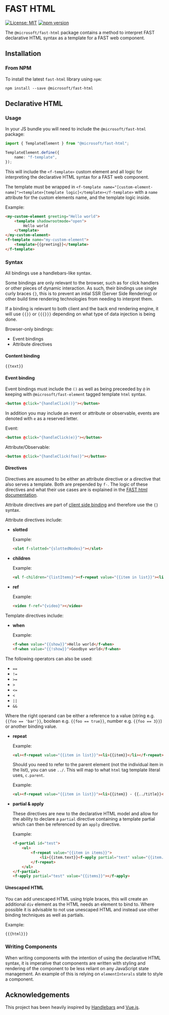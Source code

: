 # FAST HTML

[![License: MIT](https://img.shields.io/badge/License-MIT-yellow.svg)](https://opensource.org/licenses/MIT)
[![npm version](https://badge.fury.io/js/%40microsoft%2Ffast-html.svg)](https://badge.fury.io/js/%40microsoft%2Ffast-html)

The `@microsoft/fast-html` package contains a method to interpret FAST declarative HTML syntax as a template for a FAST web component.

## Installation

### From NPM

To install the latest `fast-html` library using `npm`:

```shell
npm install --save @microsoft/fast-html
```

## Declarative HTML

### Usage

In your JS bundle you will need to include the `@microsoft/fast-html` package:

```typescript
import { TemplateElement } from "@microsoft/fast-html";

TemplateElement.define({
    name: "f-template",
});
```

This will include the `<f-template>` custom element and all logic for interpreting the declarative HTML syntax for a FAST web component.

The template must be wrapped in `<f-template name="[custom-element-name]"><template>[template logic]</template></f-template>` with a `name` attribute for the custom elements name, and the template logic inside.

Example:
```html
<my-custom-element greeting="Hello world">
    <template shadowrootmode="open">
        Hello world
    </template>
</my-custom-element>
<f-template name="my-custom-element">
    <template>{{greeting}}</template>
</f-template>
```

### Syntax

All bindings use a handlebars-like syntax.

Some bindings are only relevant to the browser, such as for click handlers or other pieces of dynamic interaction. As such, their bindings use single curly braces `{}`, this is to prevent an intial SSR (Server Side Rendering) or other build time rendering technologies from needing to interpret them.

If a binding is relevant to both client and the back end rendering engine, it will use `{{}}` or `{{{}}}` depending on what type of data injection is being done.

Browser-only bindings:
- Event bindings
- Attribute directives

#### Content binding

```html
{{text}}
```

#### Event binding

Event bindings must include the `()` as well as being preceeded by `@` in keeping with `@microsoft/fast-element` tagged template `html` syntax.

```html
<button @click="{handleClick()}"></button>
```

In addition you may include an event or attribute or observable, events are denoted with `e` as a reserved letter.

Event:
```html
<button @click="{handleClick(e)}"></button>
```

Attribute/Observable:
```html
<button @click="{handleClick(foo)}"></button>
```

#### Directives

Directives are assumed to be either an attribute directive or a directive that also serves a template. Both are prepended by `f-`. The logic of these directives and what their use cases are is explained in the [FAST html documentation](https://fast.design/docs/getting-started/html-directives).

Attribute directives are part of [client side binding](#syntax) and therefore use the `{}` syntax.

Attribute directives include:
- **slotted**

    Example:
    ```html
    <slot f-slotted="{slottedNodes}"></slot>
    ```

- **children**

    Example:
    ```html
    <ul f-children="{listItems}"><f-repeat value="{{item in list}}"><li>{{item}}</li></f-repeat></ul>
    ```

- **ref**

    Example:
    ```html
    <video f-ref="{video}"></video>
    ```

Template directives include:
- **when**

    Example:
    ```html
    <f-when value="{{show}}">Hello world</f-when>
    <f-when value="{{!show}}">Goodbye world</f-when>
    ```

The following operators can also be used:
- `==`
- `!=`
- `>=`
- `>`
- `<=`
- `<`
- `||`
- `&&`

Where the right operand can be either a reference to a value (string e.g. `{{foo == 'bar'}}`, boolean e.g. `{{foo == true}}`, number e.g. `{{foo == 3}}`) or another binding value.

- **repeat**

    Example:
    ```html
    <ul><f-repeat value="{{item in list}}"><li>{{item}}</li></f-repeat></ul>
    ```

    Should you need to refer to the parent element (not the individual item in the list), you can use `../`. This will map to what `html` tag template literal uses, `c.parent`.

    Example:
    ```html
    <ul><f-repeat value="{{item in list}}"><li>{{item}} - {{../title}}</li></f-repeat></ul>
    ```

- **partial & apply**

    These directives are new to the declarative HTML model and allow for the ability to declare a `partial` directive containing a template partial which can then be referenced by an `apply` directive.

    Example:
    ```html
    <f-partial id="test">
        <ul>
            <f-repeat value="{{item in items}}">
                <li>{{item.text}}<f-apply partial="test" value="{{item.items}}"></f-apply></li>
            </f-repeat>
        </ul>
    </f-partial>
    <f-apply partial="test" value="{{items}}"></f-apply>
    ```

#### Unescaped HTML

You can add unescaped HTML using triple braces, this will create an additional `div` element as the HTML needs an element to bind to. Where possible it is advisable to not use unescaped HTML and instead use other binding techniques as well as partials.

Example:
```html
{{{html}}}
```

### Writing Components

When writing components with the intention of using the declarative HTML syntax, it is imperative that components are written with styling and rendering of the component to be less reliant on any JavaScript state management. An example of this is relying on `elementInterals` state to style a component.

## Acknowledgements

This project has been heavily inspired by [Handlebars](https://handlebarsjs.com/) and [Vue.js](https://vuejs.org/).